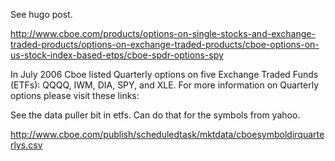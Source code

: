See hugo post.

http://www.cboe.com/products/options-on-single-stocks-and-exchange-traded-products/options-on-exchange-traded-products/cboe-options-on-us-stock-index-based-etps/cboe-spdr-options-spy

In July 2006 Cboe listed Quarterly options on five Exchange Traded Funds (ETFs): QQQQ, IWM, DIA, SPY, and XLE. For more information on Quarterly options please visit these links:

See the data puller bit in etfs. Can do that for the symbols from yahoo.

http://www.cboe.com/publish/scheduledtask/mktdata/cboesymboldirquarterlys.csv
